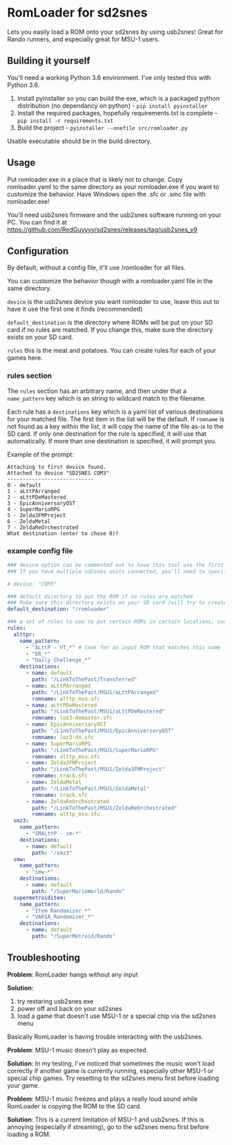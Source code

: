 # RomLoader for sd2snes

Lets you easily load a ROM onto your sd2snes by using usb2snes!  Great for Rando runners, and especially great for MSU-1 users.

## Building it yourself

You'll need a working Python 3.6 environment.  I've only tested this with Python 3.6.

1. Install pyinstaller so you can build the exe, which is a packaged python distribution (no dependancy on python) - `pip install pyinstaller`
2. Install the required packages, hopefully requirements.txt is complete - `pip install -r requirements.txt`
3. Build the project - `pyinstaller --onefile src/romloader.py`

Usable executable should be in the build directory.

## Usage

Put romloader.exe in a place that is likely not to change.  Copy romloader.yaml to the same directory as your romloader.exe if you want to customize the behavior.  Have Windows open the .sfc or .smc file with romloader.exe!

You'll need usb2snes firmware and the usb2snes software running on your PC.  You can find it at https://github.com/RedGuyyyy/sd2snes/releases/tag/usb2snes_v9

## Configuration

By default, without a config file, it'll use /romloader for all files.

You can customize the behavior though with a romloader.yaml file in the same directory.

`device` is the usb2snes device you want romloader to use, leave this out to have it use the first one it finds (recommended)

`default_destination` is the directory where ROMs will be put on your SD card if no rules are matched.  If you change this, make sure the directory exists on your SD card.

`rules` this is the meat and potatoes.  You can create rules for each of your games here.

### rules section

The `rules` section has an arbitrary name, and then under that a `name_pattern` key which is an string to wildcard match to the filename.

Each rule has a `destinations` key which is a yaml list of various destinations for your matched file.  The first item in the list will be the default.
If `romname` is not found as a key within the list, it will copy the name of the file as-is to the SD card.  If only one destination for the rule is specified, it will use that automatically.  If more than one destination is specified, it will prompt you.

Example of the prompt:

```
Attaching to first device found.
Attached to device "SD2SNES COM3"
----------------------------
0 - default
1 - aLttPArranged
2 - aLttPDeMastered
3 - EpicAnniversaryOST
4 - SuperMarioRPG
5 - Zelda3FMProject
6 - ZeldaMetal
7 - ZeldaReOrchestrated
What destination (enter to chose 0)?
```


### example config file
```yaml
### device option can be commented out to have this tool use the first sd2snes device it finds, which in most cases is fine.
### If you have multiple sd2snes units connected, you'll need to specify the one you want to use.

# device: "COM3"

### default directory to put the ROM if no rules are matched.
### Make sure this directory exists on your SD card (will try to create it if /romloader)
default_destination: "/romloader"

### a set of rules to use to put certain ROMs in certain locations, such as your randomizer ROMs, useful for MSU1 users
rules:
  alttpr:
    name_pattern:
      - "ALttP - VT_*" # look for an input ROM that matches this name
      - "ER_*"
      - "Daily Challenge_*"
    destinations:
      - name: default
        path: "/LinkToThePast/Transferred"
      - name: aLttPArranged
        path: "/LinkToThePast/MSU1/aLttPArranged"
        romname: alttp_msu.sfc
      - name: aLttPDeMastered
        path: "/LinkToThePast/MSU1/aLttPDeMastered"
        romname: loz3-demaster.sfc
      - name: EpicAnniversaryOST
        path: "/LinkToThePast/MSU1/EpicAnniversaryOST"
        romname: loz3-dx.sfc
      - name: SuperMarioRPG
        path: "/LinkToThePast/MSU1/SuperMarioRPG"
        romname: alttp_msu.sfc
      - name: Zelda3FMProject
        path: "/LinkToThePast/MSU1/Zelda3FMProject"
        romname: track.sfc
      - name: ZeldaMetal
        path: "/LinkToThePast/MSU1/ZeldaMetal"
        romname: track.sfc
      - name: ZeldaReOrchestrated
        path: "/LinkToThePast/MSU1/ZeldaReOrchestrated"
        romname: alttp_msu.sfc
  smz3:
    name_pattern:
      - "SMALttP - sm-*"
    destinations:
      - name: default
        path: "/smz3"
  smw:
    name_pattern:
      - "smw-*"
    destinations:
      - name: default
        path: "/SuperMarioWorld/Rando"
  supermetroiditem:
    name_pattern:
      - "Item Randomizer *"
      - "VARIA_Randomizer_*"
    destinations:
      - name: default
        path: "/SuperMetroid/Rando"
```

## Troubleshooting

**Problem**: RomLoader hangs without any input

**Solution**:
1. try restaring usb2snes.exe
2. power off and back on your sd2snes
3. load a game that doesn't use MSU-1 or a special chip via the sd2snes menu

Basically RomLoader is having trouble interacting with the usb2snes.


**Problem**: MSU-1 music doesn't play as expected.

**Solution**: In my testing, I've noticed that sometimes the music won't load
correctly if another game is currently running, especially other MSU-1 or
special chip games.  Try resetting to the sd2snes menu first before loading
your game.


**Problem**: MSU-1 music freezes and plays a really loud sound while RomLoader is
copying the ROM to the SD card.

**Solution**: This is a current limitation of MSU-1 and usb2snes.  If this is
annoying (especially if streaming), go to the sd2snes menu first before loading
a ROM.